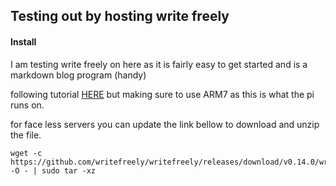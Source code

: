 
## Testing out by hosting write freely

#### Install

I am testing write freely on here as it is fairly easy to get started and is a markdown blog program (handy)

following tutorial [HERE](https://writefreely.org/start) but making sure to use ARM7 as this is what the pi runs on. 

for face less servers you can update the link bellow to download and unzip the file.

``` shell
wget -c https://github.com/writefreely/writefreely/releases/download/v0.14.0/writefreely_0.14.0_linux_arm7.tar.gz -O - | sudo tar -xz
```

